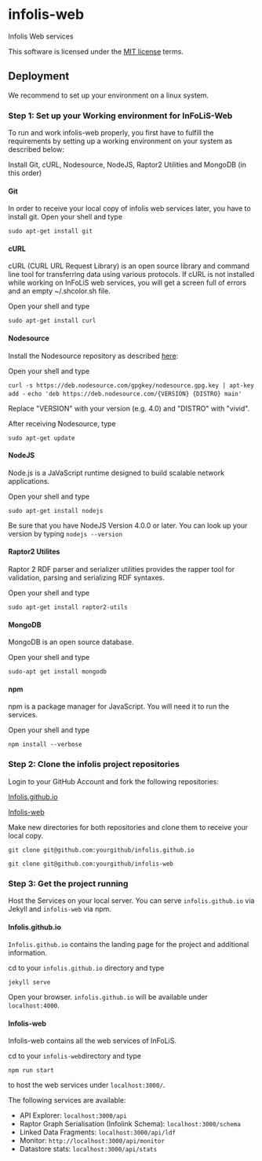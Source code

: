 infolis-web
===========

Infolis Web services

This software is licensed under the [MIT license](./LICENSE) terms.

Deployment
----------

We recommend to set up your environment on a linux system.

### Step 1: Set up your Working environment for InFoLiS-Web

To run and work infolis-web properly, you first have to fulfill the requirements by setting up a working environment on your system as described below:

Install Git, cURL, Nodesource, NodeJS, Raptor2 Utilities and MongoDB (in this order)

#### Git
In order to receive your local copy of infolis web services later, you have to install git.
Open your shell and type

`sudo apt-get install git`

#### cURL
cURL (CURL URL Request Library) is an open source library and command line tool for transferring data using various protocols. If cURL is not installed while working on InFoLiS web services, you will get a screen full of errors and an empty ~/.shcolor.sh file.

Open your shell and type

`sudo apt-get install curl`

#### Nodesource
Install the Nodesource repository as described [here](https://github.com/nodesource/distributions#manual-installation):

Open your shell and type

`curl -s https://deb.nodesource.com/gpgkey/nodesource.gpg.key | apt-key add -`
`echo 'deb https://deb.nodesource.com/{VERSION} {DISTRO} main'`

Replace "VERSION" with your version (e.g. 4.0) and "DISTRO" with "vivid".

After receiving Nodesource, type

`sudo apt-get update`

#### NodeJS
Node.js is a JaVaScript runtime designed to build scalable network applications.

Open your shell and type

`sudo apt-get install nodejs`

Be sure that you have NodeJS Version 4.0.0 or later. You can look up your version by typing 
`nodejs --version`

#### Raptor2 Utilites
Raptor 2 RDF parser and serializer utilities provides the rapper tool for validation, parsing and serializing RDF syntaxes.

Open your shell and type

`sudo apt-get install raptor2-utils`

#### MongoDB
MongoDB is an open source database.

Open your shell and type

`sudo-apt get install mongodb`

#### npm
npm is a package manager for JavaScript. You will need it to run the services.

Open your shell and type

`npm install --verbose`

### Step 2: Clone the infolis project repositories

Login to your GitHub Account and fork the following repositories:

[Infolis.github.io](https://github.com/infolis/infolis.github.io)

[Infolis-web](https://github.com/infolis/infolis-web)

Make new directories for both repositories and clone them to receive your local copy.

`git clone git@github.com:yourgithub/infolis.github.io`

`git clone git@github.com:yourgithub/infolis-web`

### Step 3: Get the project running
 
Host the Services on your local server. You can serve `infolis.github.io` via Jekyll and `infolis-web` via npm.

#### Infolis.github.io
`Infolis.github.io` contains the landing page for the project and additional information.

cd to your `infolis.github.io` directory and type

`jekyll serve`

Open your browser. `infolis.github.io` will be available under `localhost:4000`.

#### Infolis-web
Infolis-web contains all the web services of InFoLiS.

cd to your `infolis-web`directory and type

`npm run start`

to host the web services under `localhost:3000/`.

The following services are available:

* API Explorer: `localhost:3000/api`
* Raptor Graph Serialisation (Infolink Schema): `localhost:3000/schema`
* Linked Data Fragments: `localhost:3000/api/ldf`
* Monitor: `http://localhost:3000/api/monitor`
* Datastore stats: `localhost:3000/api/stats`



